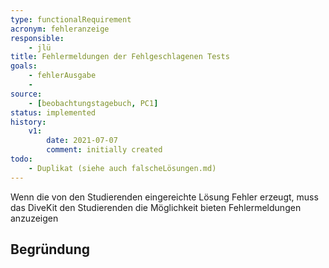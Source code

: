 ```yaml
---
type: functionalRequirement
acronym: fehleranzeige
responsible: 
    - jlü
title: Fehlermeldungen der Fehlgeschlagenen Tests
goals: 
    - fehlerAusgabe
    -
source:
    - [beobachtungstagebuch, PC1]
status: implemented
history:
    v1:
        date: 2021-07-07
        comment: initially created
todo: 
    - Duplikat (siehe auch falscheLösungen.md)
---
```


Wenn die von den Studierenden eingereichte Lösung Fehler erzeugt, muss das DiveKit den Studierenden die Möglichkeit bieten Fehlermeldungen anzuzeigen 



## Begründung
